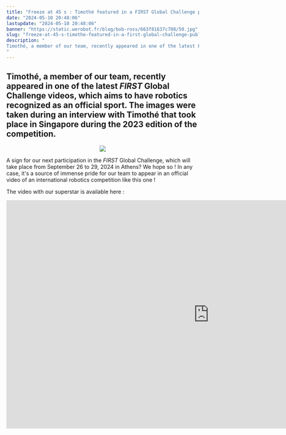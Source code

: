 ```yaml
---
title: "Freeze at 45 s : Timothé featured in a FIRST Global Challenge publication !"
date: "2024-05-10 20:48:06"
lastupdate: "2024-05-10 20:48:06"
banner: "https://static.werobot.fr/blog/bob-ross/663f81637c708/50.jpg"
slug: "freeze-at-45-s-timothe-featured-in-a-first-global-challenge-publication"
description: " 
Timothé, a member of our team, recently appeared in one of the latest FIRST Global Challenge videos, which aims to have robotics recognized as an official sport. 
"
---
```

## Timothé, a member of our team, recently appeared in one of the latest  <i>FIRST</i> Global Challenge videos, which aims to have robotics recognized as an official sport. The images were taken during an interview with Timothé that took place in Singapore during the 2023 edition of the competition.
 

<center>
<img src="https://static.werobot.fr/blog/bob-ross/663f81637c708/50.jpg">
</center>

 A sign for our next participation in the <i>FIRST</i> Global Challenge, which will take place from September 26 to 29, 2024 in Athens? We hope so ! 
In any case, it's a source of immense pride for our team to appear in an official video of an international robotics competition like this one !

The video with our superstar is available here : 


<iframe class="youtube-player" width="1060" height="597" src="https://www.youtube.com/embed/Ljup-TK_tZY?version=3&amp;rel=1&amp;showsearch=0&amp;showinfo=1&amp;iv_load_policy=1&amp;fs=1&amp;hl=fr-FR&amp;autohide=2&amp;wmode=transparent" allowfullscreen="true" style="border:0;" sandbox="allow-scripts allow-same-origin allow-popups allow-presentation allow-popups-to-escape-sandbox"></iframe>
    